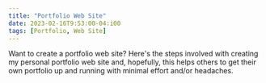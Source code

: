 ```yaml
---
title: "Portfolio Web Site"
date: 2023-02-16T9:53:00-04:i00
tags: [Portfolio, Web Site]
---
```

Want to create a portfolio web site?  Here's the steps involved with creating my personal portfolio web site and, hopefully, this helps others to get their own portfolio up and running with minimal effort and/or headaches.